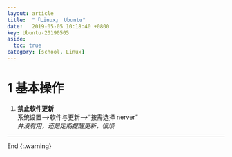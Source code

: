 ```yaml
---
layout: article
title:  "「Linux」 Ubuntu"
date:   2019-05-05 10:18:40 +0800
key: Ubuntu-20190505
aside:
  toc: true
category: [school, Linux]
---
```

<!--more-->

# 1 基本操作
1. **禁止软件更新**   
系统设置-->软件与更新-->“按需选择 nerver”    
*并没有用，还是定期提醒更新，很烦*    

-------------------  
End
{:.warning}  
